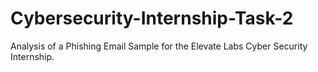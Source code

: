 # Cybersecurity-Internship-Task-2
 Analysis of a Phishing Email Sample for the Elevate Labs Cyber Security Internship. 
